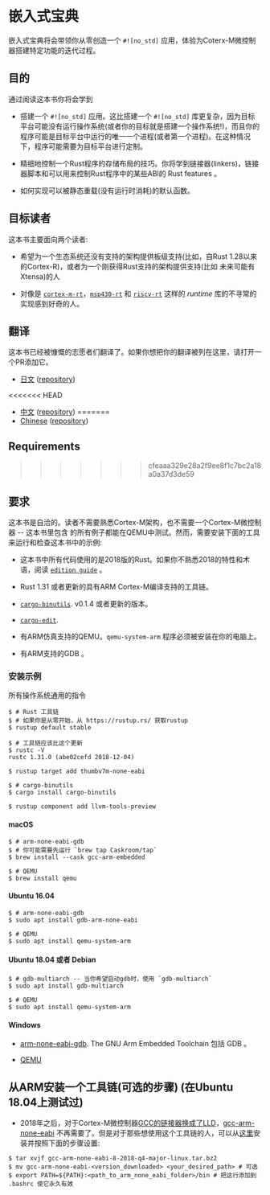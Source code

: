 # 嵌入式宝典

嵌入式宝典将会带领你从零创造一个 `#![no_std]` 应用，体验为Coterx-M微控制器搭建特定功能的迭代过程。

## 目的

通过阅读这本书你将会学到

- 搭建一个 `#![no_std]` 应用。这比搭建一个 `#![no_std]` 库更复杂，因为目标平台可能没有运行操作系统(或者你的目标就是搭建一个操作系统!)，而且你的程序可能是目标平台中运行的唯一一个进程(或者第一个进程)。在这种情况下，程序可能需要为目标平台进行定制。

- 精细地控制一个Rust程序的存储布局的技巧。你将学到链接器(linkers)，链接器脚本和可以用来控制Rust程序中的某些ABI的 Rust features 。

- 如何实现可以被静态重载(没有运行时消耗)的默认函数。

## 目标读者

这本书主要面向两个读者:

- 希望为一个生态系统还没有支持的架构提供板级支持(比如，自Rust 1.28以来的Cortex-R)，或者为一个刚获得Rust支持的架构提供支持(比如 未来可能有Xtensa)的人

- 对像是 [`cortex-m-rt`]，[`msp430-rt`] 和 [`riscv-rt`] 这样的 *runtime* 库的不寻常的实现感到好奇的人。 

[`cortex-m-rt`]: https://crates.io/crates/cortex-m-rt
[`msp430-rt`]: https://crates.io/crates/msp430-rt
[`riscv-rt`]: https://crates.io/crates/riscv-rt

## 翻译

这本书已经被慷慨的志愿者们翻译了。如果你想把你的翻译被列在这里，请打开一个PR添加它。

* [日文](https://tomoyuki-nakabayashi.github.io/embedonomicon/)
  ([repository](https://github.com/tomoyuki-nakabayashi/embedonomicon))

<<<<<<< HEAD
* [中文](https://xxchang.github.io/embedonomicon/)
  ([repository](https://github.com/xxchang/embedonomicon))
=======
* [Chinese](https://xxchang.github.io/embedonomicon/)
  ([repository](https://github.com/xxchang/embedonomicon))
  
## Requirements
>>>>>>> cfeaaa329e28a2f9ee8f1c7bc2a18a0a37d3de59

## 要求

这本书是自洽的。读者不需要熟悉Cortex-M架构，也不需要一个Cortex-M微控制器 -- 这本书里包含
的所有例子都能在QEMU中测试。然而，需要安装下面的工具来运行和检查这本书中的示例:

- 这本书中所有代码使用的是2018版的Rust。如果你不熟悉2018的特性和术语，阅读 [`edition guide`] 。

- Rust 1.31 或者更新的具有ARM Cortex-M编译支持的工具链。

- [`cargo-binutils`](https://github.com/japaric/cargo-binutils). v0.1.4 或者更新的版本。

- [`cargo-edit`](https://crates.io/crates/cargo-edit).

- 有ARM仿真支持的QEMU。`qemu-system-arm` 程序必须被安装在你的电脑上。

- 有ARM支持的GDB 。

[`edition guide`]: https://rust-lang-nursery.github.io/edition-guide/

### 安装示例

所有操作系统通用的指令

``` console
$ # Rust 工具链
$ # 如果你是从零开始，从 https://rustup.rs/ 获取rustup
$ rustup default stable

$ # 工具链应该比这个更新
$ rustc -V
rustc 1.31.0 (abe02cefd 2018-12-04)

$ rustup target add thumbv7m-none-eabi

$ # cargo-binutils
$ cargo install cargo-binutils

$ rustup component add llvm-tools-preview

```

#### macOS

``` console
$ # arm-none-eabi-gdb
$ # 你可能需要先运行 `brew tap Caskroom/tap`
$ brew install --cask gcc-arm-embedded

$ # QEMU
$ brew install qemu
```

#### Ubuntu 16.04

``` console
$ # arm-none-eabi-gdb
$ sudo apt install gdb-arm-none-eabi

$ # QEMU
$ sudo apt install qemu-system-arm
```

#### Ubuntu 18.04 或者 Debian

``` console
$ # gdb-multiarch -- 当你希望启动gdb时，使用 `gdb-multiarch`
$ sudo apt install gdb-multiarch

$ # QEMU
$ sudo apt install qemu-system-arm
```

#### Windows

- [arm-none-eabi-gdb](https://developer.arm.com/open-source/gnu-toolchain/gnu-rm/downloads).
  The GNU Arm Embedded Toolchain 包括 GDB 。

- [QEMU](https://www.qemu.org/download/#windows)

## 从ARM安装一个工具链(可选的步骤) (在Ubuntu 18.04上测试过)
- 2018年之后，对于Cortex-M微控制器[GCC的链接器换成了LLD](https://rust-embedded.github.io/blog/2018-08-2x-psa-cortex-m-breakage/)，[gcc-arm-none-eabi][1] 不再需要了。但是对于那些想使用这个工具链的人，可以从[这里][1]安装并按照下面的步骤设置:
``` console
$ tar xvjf gcc-arm-none-eabi-8-2018-q4-major-linux.tar.bz2
$ mv gcc-arm-none-eabi-<version_downloaded> <your_desired_path> # 可选
$ export PATH=${PATH}:<path_to_arm_none_eabi_folder>/bin # 把这行添加到 .bashrc 使它永久有效
```
[1]: https://developer.arm.com/open-source/gnu-toolchain/gnu-rm/downloads
